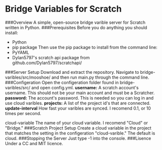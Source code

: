 # Bridge Variables for Scratch
###Overview
A simple, open-source bridge varible server for Scratch written in Python.
###Prerequisites
Before you do anything you should install:
* Python
* pip package
Then use the pip package to install from the command line:
* PyYAML
* Dylan5797's scratch api package from github.com/Dylan5797/scratchapi/

###Server Setup
Download and extract the repository. Navigate to bridge-varibles/src/mooshoe/ and then run main.py through the command line.
###Configeration
Open the configeration folder found in bridge-varibles/src/ and open config.yml.
<b>username:</b> A scratch account's username. This should not be your main account and must be a Scratcher.
<b>password:</b> The account's password. This is needed so you can log in and use cloud varibles.
<b>projects:</b> A list of the project id's that are connected.
<b>update-interval</b> How fast your varibles are synced. I recomend 0.1, or 10 times per second.
<p>cloud-variable</b> The name of your cloud variable. I recomend "Cloud" or "Bridge."
###Scratch Project Setup
Create a cloud variable in the project that matches the setting in the configeration "cloud-varible." The default is cloud.
###Stopping the Server
Just type -1 into the console.
###Lisence
Under a CC and MIT licence.
